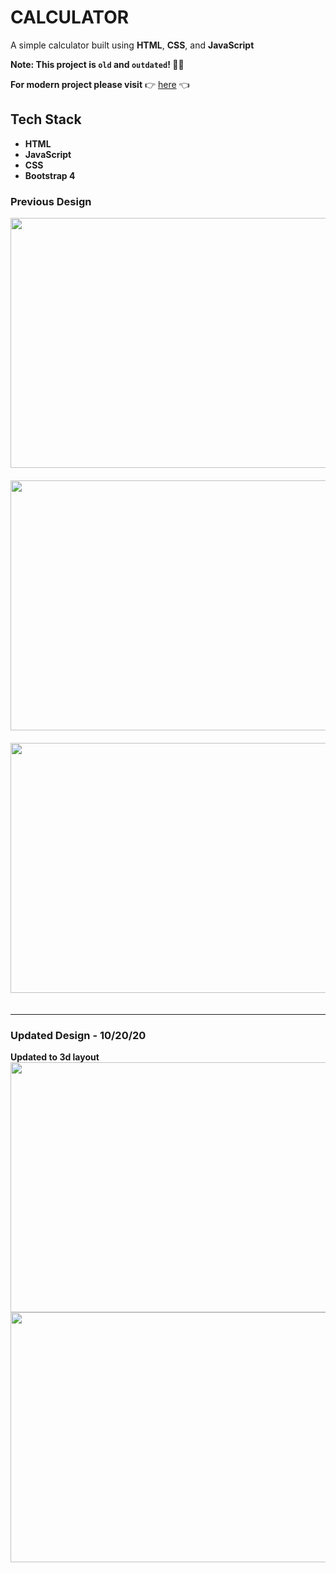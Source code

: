 # CALCULATOR

A simple calculator built using **HTML**, **CSS**, and **JavaScript**

**Note: This project is `old` and `outdated`! :no_good_man:**


**For modern project please visit**
  :point_right: [here](https://github.com/cbedroid) :point_left:



## Tech Stack
- **HTML**
- **JavaScript**
- **CSS**
- **Bootstrap 4**


### Previous Design

<span align='center' style="margin: 10px 0;">
  <img src="https://raw.github.com/cbedroid/calculator/master/github/screenshot1.png" style="margin-bottom:20px;" width="600" height="400"><br/>
  <img src="https://raw.github.com/cbedroid/calculator/master/github/screenshot2.png"  style="margin-bottom:20px;" width="600" height="400"><br/>
  <img src="https://raw.github.com/cbedroid/calculator/master/github/screenshot3.png" style="margin-bottom:20px;" width="600" height="400">
</span>

--- 

### Updated Design - 10/20/20

**Updated to 3d layout**
<span align='center'>
  <img src="https://raw.github.com/cbedroid/calculator/master/github/screenshot4.png" width="600" height="400"><br/>
  <img src="https://raw.github.com/cbedroid/calculator/master/github/screenshot5.png" width="600" height="400"><br/>
</span>


